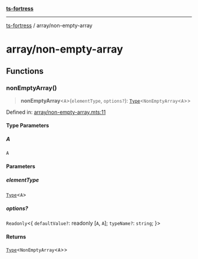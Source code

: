 [**ts-fortress**](../README.md)

---

[ts-fortress](../README.md) / array/non-empty-array

# array/non-empty-array

## Functions

### nonEmptyArray()

> **nonEmptyArray**\<`A`\>(`elementType`, `options?`): [`Type`](../type.md#type)\<`NonEmptyArray`\<`A`\>\>

Defined in: [array/non-empty-array.mts:11](https://github.com/noshiro-pf/ts-fortress/blob/main/src/array/non-empty-array.mts#L11)

#### Type Parameters

##### A

`A`

#### Parameters

##### elementType

[`Type`](../type.md#type)\<`A`\>

##### options?

`Readonly`\<\{ `defaultValue?`: readonly \[`A`, `A`\]; `typeName?`: `string`; \}\>

#### Returns

[`Type`](../type.md#type)\<`NonEmptyArray`\<`A`\>\>
